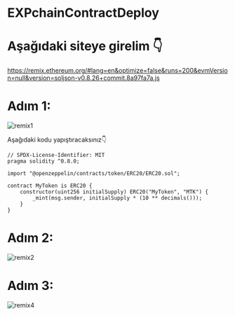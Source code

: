 # EXPchainContractDeploy

# Aşağıdaki siteye girelim 👇
https://remix.ethereum.org/#lang=en&optimize=false&runs=200&evmVersion=null&version=soljson-v0.8.26+commit.8a97fa7a.js

# Adım 1:
![remix1](https://github.com/user-attachments/assets/40f9f55b-430b-49ab-a2a0-3c30ba7afe65)

Aşağıdaki kodu yapıştıracaksınız👇

```
// SPDX-License-Identifier: MIT
pragma solidity ^0.8.0;

import "@openzeppelin/contracts/token/ERC20/ERC20.sol";

contract MyToken is ERC20 {
    constructor(uint256 initialSupply) ERC20("MyToken", "MTK") {
        _mint(msg.sender, initialSupply * (10 ** decimals()));
    }
}
```

# Adım 2: 
![remix2](https://github.com/user-attachments/assets/9b4fb46f-e654-4b2e-8cbb-b22762f63802)


# Adım 3: 
![remix4](https://github.com/user-attachments/assets/a7e50253-4ed7-4932-8309-458e279c81ac)


